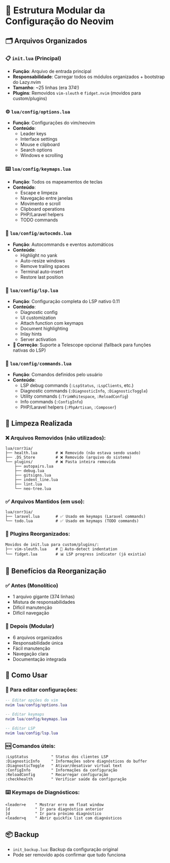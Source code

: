 # 📁 Estrutura Modular da Configuração do Neovim

## 🗂️ Arquivos Organizados

### 📋 `init.lua` (Principal)
- **Função**: Arquivo de entrada principal
- **Responsabilidade**: Carregar todos os módulos organizados + bootstrap do Lazy.nvim
- **Tamanho**: ~25 linhas (era 374!)
- **Plugins**: Removidos `vim-sleuth` e `fidget.nvim` (movidos para custom/plugins)

### ⚙️ `lua/config/options.lua`
- **Função**: Configurações do vim/neovim
- **Conteúdo**: 
  - Leader keys
  - Interface settings
  - Mouse e clipboard
  - Search options
  - Windows e scrolling

### ⌨️ `lua/config/keymaps.lua`
- **Função**: Todos os mapeamentos de teclas
- **Conteúdo**:
  - Escape e limpeza
  - Navegação entre janelas
  - Movimento e scroll
  - Clipboard operations
  - PHP/Laravel helpers
  - TODO commands

### 🤖 `lua/config/autocmds.lua`
- **Função**: Autocommands e eventos automáticos
- **Conteúdo**:
  - Highlight no yank
  - Auto-resize windows
  - Remove trailing spaces
  - Terminal auto-insert
  - Restore last position

### 🔧 `lua/config/lsp.lua`
- **Função**: Configuração completa do LSP nativo 0.11
- **Conteúdo**:
  - Diagnostic config
  - UI customization
  - Attach function com keymaps
  - Document highlighting
  - Inlay hints
  - Server activation
- **🔧 Correção**: Suporte a Telescope opcional (fallback para funções nativas do LSP)

### 🎯 `lua/config/commands.lua`
- **Função**: Comandos definidos pelo usuário
- **Conteúdo**:
  - LSP debug commands (`:LspStatus`, `:LspClients`, etc.)
  - Diagnostic commands (`:DiagnosticInfo`, `:DiagnosticToggle`)
  - Utility commands (`:TrimWhitespace`, `:ReloadConfig`)
  - Info commands (`:ConfigInfo`)
  - PHP/Laravel helpers (`:PhpArtisan`, `:Composer`)

## 🧹 Limpeza Realizada

### ❌ **Arquivos Removidos (não utilizados):**
```
lua/corr3ia/
├── health.lua        # ❌ Removido (não estava sendo usado)
├── .DS_Store         # ❌ Removido (arquivo do sistema)
└── plugins/          # ❌ Pasta inteira removida
    ├── autopairs.lua
    ├── debug.lua
    ├── gitsigns.lua
    ├── indent_line.lua
    ├── lint.lua
    └── neo-tree.lua
```

### ✅ **Arquivos Mantidos (em uso):**
```
lua/corr3ia/
├── laravel.lua       # ✅ Usado em keymaps (Laravel commands)
└── todo.lua          # ✅ Usado em keymaps (TODO commands)
```

### 🔌 **Plugins Reorganizados:**
```
Movidos de init.lua para custom/plugins/:
├── vim-sleuth.lua    # 🔧 Auto-detect indentation
└── fidget.lua        # 📊 LSP progress indicator (já existia)
```

## 🎯 Benefícios da Reorganização

### ✅ **Antes (Monolítico)**
- 1 arquivo gigante (374 linhas)
- Mistura de responsabilidades
- Difícil manutenção
- Difícil navegação

### 🚀 **Depois (Modular)**
- 6 arquivos organizados
- Responsabilidade única
- Fácil manutenção
- Navegação clara
- Documentação integrada

## 🔄 Como Usar

### 📝 **Para editar configurações:**
```lua
-- Editar opções do vim
nvim lua/config/options.lua

-- Editar keymaps
nvim lua/config/keymaps.lua

-- Editar LSP
nvim lua/config/lsp.lua
```

### 🆘 **Comandos úteis:**
```vim
:LspStatus          " Status dos clientes LSP
:DiagnosticInfo     " Informações sobre diagnósticos do buffer
:DiagnosticToggle   " Ativar/desativar virtual text
:ConfigInfo         " Informações da configuração
:ReloadConfig       " Recarregar configuração
:checkhealth        " Verificar saúde da configuração
```

### ⌨️ **Keymaps de Diagnósticos:**
```vim
<leader>e    " Mostrar erro em float window
[d           " Ir para diagnóstico anterior
]d           " Ir para próximo diagnóstico
<leader>q    " Abrir quickfix list com diagnósticos
```

## 📦 Backup
- `init_backup.lua`: Backup da configuração original
- Pode ser removido após confirmar que tudo funciona
